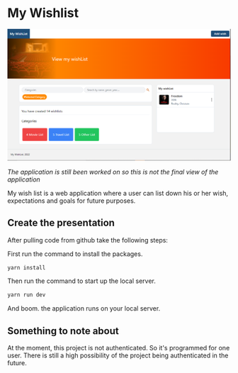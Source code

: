 # My Wishlist

![wishlist](./public/img/wishlist.PNG)

_The application is still been worked on so this is not the final view of the application_

My wish list is a web application where a user can list down
his or her wish, expectations and goals for future purposes.

## Create the presentation

After pulling code from github take the following steps:

First run the command to install the packages.

```bash
yarn install
```

Then run the command to start up the local server. 

```bash
yarn run dev
```

And boom. the application runs on your local server.

## Something to note about

At the moment, this project is not authenticated. So it's programmed for one user. There is still a high possibility of the project being authenticated in the future. 



